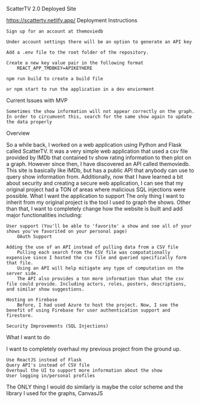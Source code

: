 ScatterTV 2.0
Deployed Site

https://scattertv.netlify.app/
Deployment Instructions

    Sign up for an account at themoviedb

    Under account settings there will be an option to generate an API key

    Add a .env file to the root folder of the repository.

    Create a new key value pair in the following format
        REACT_APP_TMDBKEY=APIKEYHERE

    npm run build to create a build file

    or npm start to run the application in a dev enviorment

Current Issues with MVP

    Sometimes the show information will not appear correctly on the graph. In order to circumvent this, search for the same show again to update the data properly

Overview

So a while back, I worked on a web application using Python and Flask called ScatterTV. It was a very simple web application that used a csv file provided by IMDb that contained tv show rating information to then plot on a graph. However since then, I have discovered an API called themoviedb. This site is basically like IMDb, but has a public API that anybody can use to query show information from. Additionally, now that I have learned a bit about security and creating a secure web application, I can see that my original project had a TON of areas where malicious SQL injections were possible.
What I want the application to support
The only thing I want to inherit from my original project is the tool I used to graph the shows. Other than that, I want to completely change how the website is built and add major functionalities including:

    User support (You'll be able to 'favorite' a show and see all of your shows you've favorited on your personal page)
        OAuth Support

    Adding the use of an API instead of pulling data from a CSV file
        Pulling each search from the CSV file was computationally expensive since I hosted the csv file and queried specifically form that file.
        Using an API will help mitigate any type of computation on the server side.
        The API also provides a ton more information than what the csv file could provide. Including actors, roles, posters, descriptions, and similar show suggestions.

    Hosting on Firebase
        Before, I had used Azure to host the project. Now, I see the benefit of using Firebase for user authentication support and firestore.

    Security Improvements (SQL Injections)

What I want to do

I want to completely overhaul my previous project from the ground up.

    Use ReactJS instead of Flask
    Query API's instead of CSV file
    Overhaul the UI to support more information about the show
    User logging in/personal profiles

The ONLY thing I would do similarly is maybe the color scheme and the library I used for the graphs, CanvasJS